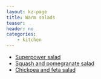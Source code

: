 ```yaml
---
layout: kz-page
title: Warm salads
teaser: 
header: no
categories:
    - kitchen
---
```


* [Superpower salad](/kitchen/superpower-salad/)
* [Squash and pomegranate salad](/kitchen/squash-pomegranate-salad/)
* [Chickpea and feta salad](/kitchen/chickpea-feta-salad/)
